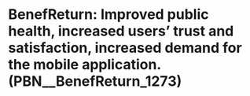 # BenefReturn: __Improved public health, increased users’ trust and satisfaction, increased demand for the mobile application.__ (PBN__BenefReturn_1273)

